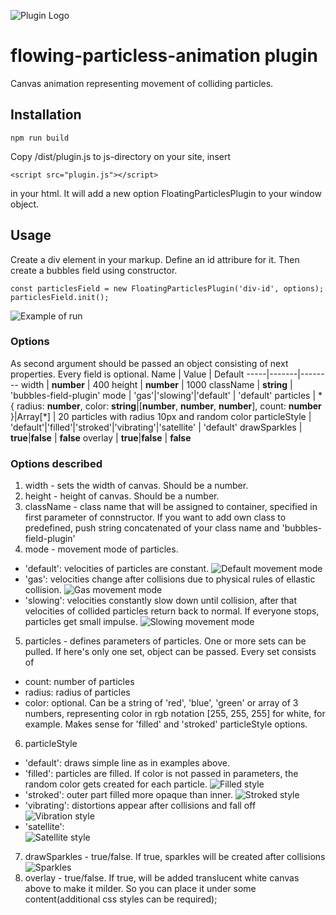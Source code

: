 ![Plugin Logo](https://github.com/nmichkarev/flowing-particless-animation/blob/readme-files/images/title.png.png?raw=true)
# flowing-particless-animation plugin
Canvas animation representing movement of colliding particles. 
## Installation
```
npm run build
```
Copy /dist/plugin.js to js-directory on your site, insert
```
<script src="plugin.js"></script>
```
in your html. It will add a new option FloatingParticlesPlugin to your window object.

## Usage
Create a div element in your markup. Define an id attribure for it. Then create a bubbles field using constructor.
```
const particlesField = new FloatingParticlesPlugin('div-id', options);
particlesField.init();
```
![Example of run](https://github.com/nmichkarev/flowing-particless-animation/blob/readme-files/images/initial.gif?raw=true)
### Options
As second argument should be passed an object consisting of next properties. Every field is optional.
Name | Value | Default
-----|-------|--------
width | **number** | 400
height | **number** | 1000
className | **string** | 'bubbles-field-plugin'
mode | 'gas'\|'slowing'\|'default' | 'default'
particles | \*{ radius: **number**, color: **string**\|\[**number**, **number**, **number**\], count: **number** }\|Array[\*] | 20 particles with radius 10px and random color
particleStyle | 'default'\|'filled'\|'stroked'\|'vibrating'\|'satellite' | 'default'
drawSparkles | **true**\|**false** | **false**
overlay | **true**\|**false** | **false**

### Options described
1. width - sets the width of canvas. Should be a number.
2. height - height of canvas. Should be a number.
3. className - class name that will be assigned to container, specified in first parameter of connstructor. If you want to add own class to predefined, push string concatenated of your class name and 'bubbles-field-plugin'
4. mode - movement mode of particles. 
- 'default': velocities of particles are constant.
![Default movement mode](https://github.com/nmichkarev/flowing-particless-animation/blob/readme-files/images/mode-default.gif?raw=true)
- 'gas': velocities change after collisions due to physical rules of ellastic collision.
![Gas movement mode](https://github.com/nmichkarev/flowing-particless-animation/blob/readme-files/images/mode-gas.gif?raw=true)
- 'slowing': velocities constantly slow down until collision, after that velocities of collided particles return back to normal. If everyone stops, particles get small impulse.
![Slowing movement mode](https://github.com/nmichkarev/flowing-particless-animation/blob/readme-files/images/mode-slowing.gif?raw=true)
5. particles - defines parameters of particles. One or more sets can be pulled. If here's only one set, object can be passed. Every set consists of
- count: number of particles
- radius: radius of particles
- color: optional. Can be a string of 'red', 'blue', 'green' or array of 3 numbers, representing color in rgb notation [255, 255, 255] for white, for example. Makes sense for 'filled' and 'stroked' particleStyle options.
6. particleStyle
- 'default': draws simple line as in examples above.
- 'filled': particles are filled. If color is not passed in parameters, the random color gets created for each particle.
![Filled style](https://github.com/nmichkarev/flowing-particless-animation/blob/readme-files/images/style-filled.gif?raw=true)
- 'stroked': outer part filled more opaque than inner.
![Stroked style](https://github.com/nmichkarev/flowing-particless-animation/blob/readme-files/images/style-stroked.gif?raw=true)
- 'vibrating': distortions appear after collisions and fall off
![Vibration style](https://github.com/nmichkarev/flowing-particless-animation/blob/readme-files/images/style-vibro.gif?raw=true)
- 'satellite':     
![Satellite style](https://github.com/nmichkarev/flowing-particless-animation/blob/readme-files/images/style-satellite.gif?raw=true)
7. drawSparkles - true/false. If true, sparkles will be created after collisions
![Sparkles](https://github.com/nmichkarev/flowing-particless-animation/blob/readme-files/images/sparkles.gif?raw=true)
8. overlay - true/false. If true, will be added translucent white canvas above to make it milder. So you can place it under some content(additional css styles can be required);



